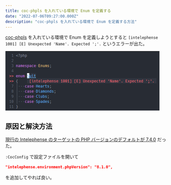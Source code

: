 ```yaml
---
title: coc-phpls を入れている環境で Enum を定義する
date: "2022-07-06T09:27:00.000Z"
description: "coc-phpls を入れている環境で Enum を定義する方法"
---
```


[coc-phpls](https://github.com/marlonfan/coc-phpls) を入れている環境で Enum を定義しようとすると `[intelephense 1001] [E] Unexpected 'Name'. Expected ';'.` というエラーが出た。

![error](./error.png)

## 原因と解決方法

[現行の Intelephense のターゲットの PHP バージョンのデフォルトが 7.4.0](https://github.com/bmewburn/intelephense-docs/blob/3e810bc2823754096710863d2d0c30382c0bee55/installation.md?plain=1#L480) だった。

`:CocConfig` で設定ファイルを開いて

```json
"intelephense.environment.phpVersion": "8.1.0",
```

を追加してやれば良い。

